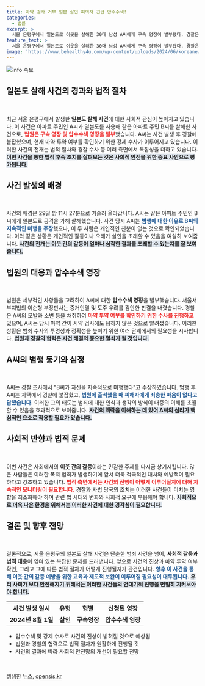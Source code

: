 ```yaml
---
title: 마약 검사 거부 일본 살인 피의자 긴급 압수수색!
categories:
  - 법률
excerpt: >
  서울 은평구에서 일본도로 이웃을 살해한 30대 남성 A씨에게 구속 영장이 발부됐다. 경찰은 그의 마약 투약 여부를 확인하기 위해 압수수색 영장도 발부하며, 충격적인 범행의 배경을 파헤치고 있다. 클릭해 더 자세한 내용을 확인하세요!
feature_text: >
  서울 은평구에서 일본도로 이웃을 살해한 30대 남성 A씨에게 구속 영장이 발부됐다. 경찰은 그의 마약 투약 여부를 확인하기 위해 압수수색 영장도 발부하며, 충격적인 범행의 배경을 파헤치고 있다. 클릭해 더 자세한 내용을 확인하세요!
image: 'https://www.behealthy4u.com/wp-content/uploads/2024/06/koreanews.jpg'
---
```


<p><img src="https://www.behealthy4u.com/wp-content/uploads/2024/06/koreanews.jpg" alt="info 속보" /></p>

<h2 data-ke-size="size26">일본도 살해 사건의 경과와 법적 절차</h2>

<p data-ke-size="size16">&nbsp;</p>

<p>최근 서울 은평구에서 발생한 <b>일본도 살해 사건</b>에 대한 사회적 관심이 높아지고 있습니다. 이 사건은 아파트 주민인 A씨가 일본도를 사용해 같은 아파트 주민 B씨를 살해한 사건으로, <b><span style="color: #ee2323;">법원은 구속 영장 및 압수수색 영장을 발부</span></b>했습니다. A씨는 사건 발생 후 경찰에 붙잡혔으며, 현재 마약 투약 여부를 확인하기 위한 강제 수사가 이루어지고 있습니다. 이러한 사건의 전개는 법적 절차와 경찰 수사 등 여러 측면에서 복잡성을 더하고 있습니다. <b><span style="background-color: #21538527;">이번 사건을 통한 법적 후속 조치를 살펴보는 것은 사회적 안전을 위한 중요 사안으로 평가됩니다.</span></b></p>

<h2 data-ke-size="size26">사건 발생의 배경</h2>

<p data-ke-size="size16">&nbsp;</p>

<p>사건의 배경은 29일 밤 11시 27분으로 거슬러 올라갑니다. A씨는 같은 아파트 주민인 B씨에게 일본도로 공격을 가해 살해했습니다. 사건 당시 A씨는 <b><span style="color: #1a5490;">범행에 대한 이유로 B씨의 지속적인 미행을 주장</span></b>했으나, 이 두 사람은 개인적인 친분이 없는 것으로 확인되었습니다. 이와 같은 상황은 개인적인 갈등이나 오해가 살인을 초래할 수 있음을 여실히 보여줍니다. <b><span style="background-color: #21538527;">사건의 전개는 이웃 간의 갈등이 얼마나 심각한 결과를 초래할 수 있는지를 잘 보여줍니다.</span></b></p>

<h2 data-ke-size="size26">법원의 대응과 압수수색 영장</h2>

<p data-ke-size="size16">&nbsp;</p>

<p>법원은 세부적인 사항들을 고려하여 A씨에 대한 <b>압수수색 영장</b>을 발부했습니다. 서울서부지법의 이순형 부장판사는 증거인멸 및 도주 우려를 감안한 판결을 내렸습니다. 경찰은 A씨의 모발과 소변 등을 채취하여 <b><span style="color: #ee2323;">마약 투약 여부를 확인하기 위한 수사를 진행하고</span></b> 있으며, A씨는 당시 마약 간이 시약 검사에도 응하지 않은 것으로 알려졌습니다. 이러한 상황은 범죄 수사의 투명성과 정확성을 높이기 위한 여러 단계에서의 필요성을 시사합니다. <b><span style="background-color: #21538527;">법원과 경찰의 협력은 사건 해결의 중요한 열쇠가 될 것입니다.</span></b></p>

<h2 data-ke-size="size26">A씨의 범행 동기와 심정</h2>

<p data-ke-size="size16">&nbsp;</p>

<p>A씨는 경찰 조사에서 "B씨가 자신을 지속적으로 미행했다"고 주장하였습니다. 범행 후 A씨는 자택에서 경찰에 붙잡혔고, <b><span style="color: #1a5490;">법원에 출석했을 때 피해자에게 죄송한 마음이 없다고 답했습니다.</span></b> 이러한 그의 태도는 범죄에 대한 인식과 생각의 방식이 대중의 이해를 초월할 수 있음을 효과적으로 보여줍니다. <b><span style="background-color: #21538527;">사건의 맥락을 이해하는 데 있어 A씨의 심리가 핵심적인 요소로 작용할 필요가 있습니다.</span></b></p>

<h2 data-ke-size="size26">사회적 반향과 법적 문제</h2>

<p data-ke-size="size16">&nbsp;</p>

<p>이번 사건은 사회에서의 <b>이웃 간의 갈등</b>이라는 민감한 주제를 다시금 상기시킵니다. 많은 사람들은 이러한 폭력 범죄가 발생하기에 앞서 더욱 적극적인 대처와 예방책이 필요하다고 강조하고 있습니다. <b><span style="color: #ee2323;">법적 측면에서는 사건의 진행이 어떻게 이루어질지에 대해 지속적인 모니터링이 필요합니다.</span></b> 경찰과 사법 당국의 조치는 이러한 사건들이 미치는 영향을 최소화해야 하며 관련 법 시대의 변화와 사회적 요구에 부응해야 합니다. <b><span style="background-color: #21538527;">사회적으로 더욱 나은 환경을 위해서는 이러한 사건에 대한 경각심이 필요합니다.</span></b></p>

<h2 data-ke-size="size26">결론 및 향후 전망</h2>

<p data-ke-size="size16">&nbsp;</p>

<p>결론적으로, 서울 은평구의 일본도 살해 사건은 단순한 범죄 사건을 넘어, <b>사회적 갈등과 법적 대응</b>이 엮여 있는 복잡한 문제를 드러냅니다. 앞으로 사건의 진상과 마약 투약 여부 확인, 그리고 그에 따른 법적 절차가 어떻게 진행될지가 관건입니다. <b><span style="color: #1a5490;">향후 이 사건을 통해 이웃 간의 갈등 예방을 위한 교육과 제도적 보완이 이루어질 필요성이 대두됩니다.</span></b> <b><span style="background-color: #21538527;">우리 사회가 보다 안전해지기 위해서는 이러한 사건들의 연대기적 진행을 면밀히 지켜보아야 합니다.</span></b></p>

<table>
    <tr>
        <th>사건 발생 일시</th>
        <th>유형</th>
        <th>형별</th>
        <th>신청된 영장</th>
    </tr>
    <tr>
        <td style="text-align: center; height: 17px;"><b>2024년 8월 1일</b></td>
        <td style="text-align: center; height: 17px;"><b>살인</b></td>
        <td style="text-align: center; height: 17px;"><b>구속영장</b></td>
        <td style="text-align: center; height: 17px;"><b>압수수색 영장</b></td>
    </tr>
</table>

<ul>
    <li>압수수색 및 강제 수사로 사건의 진상이 밝혀질 것으로 예상됨</li>
    <li>법원과 경찰의 협력으로 법적 절차가 원활하게 진행될 것</li>
    <li>사건의 결과에 따라 사회적 안전망의 개선이 필요할 전망</li>
</ul>

<p data-ke-size="size16">&nbsp;</p>
생생한 뉴스, <a href="https://opensis.kr" rel="dofollow">opensis.kr</a>


